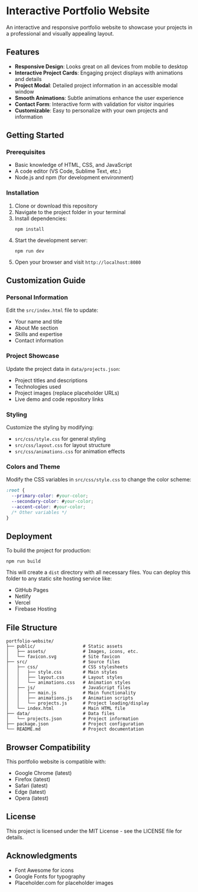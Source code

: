 # Interactive Portfolio Website

An interactive and responsive portfolio website to showcase your projects in a professional and visually appealing layout.

## Features

- **Responsive Design**: Looks great on all devices from mobile to desktop
- **Interactive Project Cards**: Engaging project displays with animations and details
- **Project Modal**: Detailed project information in an accessible modal window
- **Smooth Animations**: Subtle animations enhance the user experience
- **Contact Form**: Interactive form with validation for visitor inquiries
- **Customizable**: Easy to personalize with your own projects and information

## Getting Started

### Prerequisites

- Basic knowledge of HTML, CSS, and JavaScript
- A code editor (VS Code, Sublime Text, etc.)
- Node.js and npm (for development environment)

### Installation

1. Clone or download this repository
2. Navigate to the project folder in your terminal
3. Install dependencies:
   ```
   npm install
   ```
4. Start the development server:
   ```
   npm run dev
   ```
5. Open your browser and visit `http://localhost:8080`

## Customization Guide

### Personal Information

Edit the `src/index.html` file to update:
- Your name and title
- About Me section
- Skills and expertise
- Contact information

### Project Showcase

Update the project data in `data/projects.json`:
- Project titles and descriptions
- Technologies used
- Project images (replace placeholder URLs)
- Live demo and code repository links

### Styling

Customize the styling by modifying:
- `src/css/style.css` for general styling
- `src/css/layout.css` for layout structure
- `src/css/animations.css` for animation effects

### Colors and Theme

Modify the CSS variables in `src/css/style.css` to change the color scheme:

```css
:root {
  --primary-color: #your-color;
  --secondary-color: #your-color;
  --accent-color: #your-color;
  /* Other variables */
}
```

## Deployment

To build the project for production:

```
npm run build
```

This will create a `dist` directory with all necessary files. You can deploy this folder to any static site hosting service like:
- GitHub Pages
- Netlify
- Vercel
- Firebase Hosting

## File Structure

```
portfolio-website/
├── public/                  # Static assets
│   ├── assets/              # Images, icons, etc.
│   └── favicon.svg          # Site favicon
├── src/                     # Source files
│   ├── css/                 # CSS stylesheets
│   │   ├── style.css        # Main styles
│   │   ├── layout.css       # Layout styles
│   │   └── animations.css   # Animation styles
│   ├── js/                  # JavaScript files
│   │   ├── main.js          # Main functionality
│   │   ├── animations.js    # Animation scripts
│   │   └── projects.js      # Project loading/display
│   └── index.html           # Main HTML file
├── data/                    # Data files
│   └── projects.json        # Project information
├── package.json             # Project configuration
└── README.md                # Project documentation
```

## Browser Compatibility

This portfolio website is compatible with:
- Google Chrome (latest)
- Firefox (latest)
- Safari (latest)
- Edge (latest)
- Opera (latest)

## License

This project is licensed under the MIT License - see the LICENSE file for details.

## Acknowledgments

- Font Awesome for icons
- Google Fonts for typography
- Placeholder.com for placeholder images